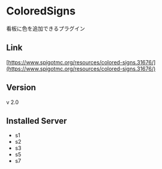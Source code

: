 # ColoredSigns
看板に色を追加できるプラグイン

## Link
[https://www.spigotmc.org/resources/colored-signs.31676/](https://www.spigotmc.org/resources/colored-signs.31676/)

## Version
v 2.0

## Installed Server
- s1
- s2
- s3
- s5
- s7
